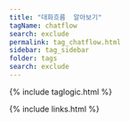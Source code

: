 ```yaml
---
title: "대화흐름  알아보기" 
tagName: chatflow
search: exclude
permalink: tag_chatflow.html
sidebar: tag_sidebar
folder: tags
search: exclude
---
```

{% include taglogic.html %}

{% include links.html %}
